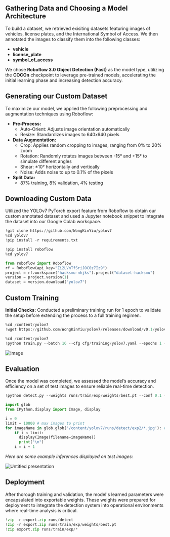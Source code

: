 ## Gathering Data and Choosing a Model Architecture
To build a dataset, we retrieved exisiting datasets featuring images of vehicles, license plates, and the International Symbol of Access. We then annotated the images to classify them into the following classes:
- **vehicle**
- **license_plate**
- **symbol_of_access**

We chose **Roboflow 3.0 Object Detection (Fast)** as the model type, utilizing the **COCOn** checkpoint to leverage pre-trained models, accelerating the initial learning phase and increasing detection accuracy.

## Generating our Custom Dataset
To maximize our model, we applied the following preprocessing and augmentation techniques using Roboflow:
- **Pre-Process:**
  - Auto-Orient: Adjusts image orientation automatically
  - Resize: Standardizes images to 640x640 pixels
- **Data Augmentation:**
  - Crop: Applies random cropping to images, ranging from 0% to 20% zoom
  - Rotation: Randomly rotates images between -15° and +15° to simulate different angles
  - Shear: ±10° horizontally and vertically
  - Noise: Adds noise to up to 0.1% of the pixels
- **Split Data:**
  - 87% training, 8% validation, 4% testing

## Downloading Custom Data
Utilized the YOLOv7 PyTorch export feature from Roboflow to obtain our custom annotated dataset and used a Jupyter notebook snippet to integrate the dataset into our Google Colab workspace.
```python
!git clone https://github.com/WongKinYiu/yolov7
%cd yolov7
!pip install -r requirements.txt
```
```python
!pip install roboflow
%cd yolov7

from roboflow import Roboflow
rf = Roboflow(api_key="Zi2LVnTfSriJOC0z7Iz9")
project = rf.workspace("hacksmu-nhjks").project("dataset-hacksmu")
version = project.version(1)
dataset = version.download("yolov7")
```
## Custom Training
**Initial Checks:** Conducted a preliminary training run for 1 epoch to validate the setup before extending the process to a full training regimen.
```python
%cd /content/yolov7
!wget https://github.com/WongKinYiu/yolov7/releases/download/v0.1/yolov7_training.pt
```
```python
%cd /content/yolov7
!python train.py --batch 16 --cfg cfg/training/yolov7.yaml --epochs 1 --data {dataset.location}/data.yaml --weights 'yolov7_training.pt' --device 0
```
![image](https://github.com/user-attachments/assets/334a5fa5-d39d-40d6-92a2-979d0e8c2f54)
## Evaluation
Once the model was completed, we assessed the model’s accuracy and efficiency on a set of test images to ensure reliable real-time detection.
```python
!python detect.py --weights runs/train/exp/weights/best.pt --conf 0.1 --source {dataset.location}/test/images

import glob
from IPython.display import Image, display

i = 0
limit = 10000 # max images to print
for imageName in glob.glob('/content/yolov7/runs/detect/exp2/*.jpg'): #assuming JPG
    if i < limit:
      display(Image(filename=imageName))
      print("\n")
    i = i + 1
```
_Here are some example inferences displayed on test images:_

![Untitled presentation](https://github.com/user-attachments/assets/383a5d0c-1f50-429f-97b0-ca47fb8be5fa)

## Deployment
After thorough training and validation, the model's learned parameters were encapsulated into exportable weights. These weights were prepared for deployment to integrate the detection system into operational environments where real-time analysis is critical.
``` python
!zip -r export.zip runs/detect
!zip -r export.zip runs/train/exp/weights/best.pt
!zip export.zip runs/train/exp/*
```
